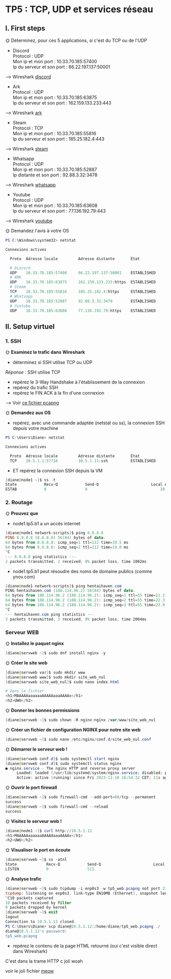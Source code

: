 # TP5 : TCP, UDP et services réseau

## I. First steps

🌞 Déterminez, pour ces 5 applications, si c'est du TCP ou de l'UDP

- Discord  
Protocol : UDP  
Mon ip et mon port : 10.33.70.185:57400  
Ip du serveur et son port : 66.22.197.137:50001

--> Wireshark [discord](tp5_service1.pcapng)

- Ark  
Protocol : UDP  
Mon ip et mon port : 10.33.70.185:63875  
Ip du serveur et son port : 162.159.133.233:443

--> Wireshark [ark](tp5_service2.pcapng)

- Steam  
Protocol : TCP  
Mon ip et mon port : 10.33.70.185:55816  
Ip du serveur et son port : 185.25.182.4:443

--> Wireshark [steam](tp5_service3.pcapng)

- Whatsapp  
Protocol : UDP  
Mon ip et mon port : 10.33.70.185:52887  
Ip distante et son port : 92.88.3.32:3478

--> Wireshark [whatsapp](tp5_service4.pcapng)

- Youtube  
Protocol : UDP  
Mon ip et mon port : 10.33.70.185:63608  
Ip du serveur et son port : 77.136.192.79:443

--> Wireshark [youtube](tp5_service5.pcapng)

🌞 Demandez l'avis à votre OS

```powershell
PS C:\Windows\system32> netstat

Connexions actives

  Proto  Adresse locale         Adresse distante       État

  # Discord
  UDP    10.33.70.185:57400     66.22.197.137:50001    ESTABLISHED
  # ARK
  UDP    10.33.70.185:63875     162.159.133.233:https  ESTABLISHED
  # Steam
  TCP    10.33.70.185:55816     185.25.182.4:https     ESTABLISHED
  # Whatsapp
  UDP    10.33.70.185:52887     92.88.3.32:3478        ESTABLISHED
  # Youtube
  UDP    10.33.70.185:63608     77.136.192.79:https    ESTABLISHED
```

## II. Setup virtuel

### 1. SSH

🌞 **Examinez le trafic dans Wireshark**

- déterminez si SSH utilise TCP ou UDP

*Réponse* : SSH utilise TCP

- repérez le 3-Way Handshake à l'établissement de la connexion
- repérez du trafic SSH
- repérez le FIN ACK à la fin d'une connexion

--> Voir [ce fichier pcapng](tp5_3_way.pcapng)

🌞 **Demandez aux OS**

- repérez, avec une commande adaptée (netstat ou ss), la connexion SSH depuis votre machine

```powershell
PS C:\Users\Diane> netstat

Connexions actives

  Proto  Adresse locale         Adresse distante       État
  TCP    10.5.1.1:57718         10.5.1.11:ssh          ESTABLISHED
```

- ET repérez la connexion SSH depuis la VM

```powershell
[diane@node1 ~]$ ss -t
State            Recv-Q            Send-Q                       Local Address:Port                         Peer Address:Port             Process
ESTAB            0                 0                                10.5.1.11:ssh                              10.5.1.1:58762
```

### 2. Routage

🌞 **Prouvez que**

- node1.tp5.b1 a un accès internet

```powershell
[diane@node1 network-scripts]$ ping 8.8.8.8
PING 8.8.8.8 (8.8.8.8) 56(84) bytes of data.
64 bytes from 8.8.8.8: icmp_seq=1 ttl=112 time=19.5 ms
64 bytes from 8.8.8.8: icmp_seq=2 ttl=112 time=19.0 ms
^C
--- 8.8.8.8 ping statistics ---
2 packets transmitted, 2 received, 0% packet loss, time 1002ms
```

- node1.tp5.b1 peut résoudre des noms de domaine publics (comme ynov.com)

```powershell
[diane@node1 network-scripts]$ ping hentaihaven.com
PING hentaihaven.com (188.114.96.2) 56(84) bytes of data.
64 bytes from 188.114.96.2 (188.114.96.2): icmp_seq=1 ttl=55 time=21.2 ms
64 bytes from 188.114.96.2 (188.114.96.2): icmp_seq=2 ttl=55 time=22.3 ms
64 bytes from 188.114.96.2 (188.114.96.2): icmp_seq=3 ttl=55 time=22.9 ms
^C
--- hentaihaven.com ping statistics ---
3 packets transmitted, 3 received, 0% packet loss, time 2004ms
```

### Serveur WEB

🌞 **Installez le paquet nginx**

```powershell
[diane@servweb ~]$ sudo dnf install nginx -y
```

🌞 **Créer le site web**

```powershell
[diane@servweb var]$ sudo mkdir www
[diane@servweb www]$ sudo mkdir site_web_nul
[diane@servweb site_web_nul]$ sudo nano index.html

# Dans le fichier
<h1>MAAAAAaaaaaaAAAAAaaaAAAAx</h1>
<h2>UWU</h2>
```

🌞 **Donner les bonnes permissions**

```powershell
[diane@servweb ~]$ sudo chown -R nginx:nginx /var/www/site_web_nul
```

🌞 **Créer un fichier de configuration NGINX pour notre site web**

```powershell
[diane@servweb ~]$ sudo nano /etc/nginx/conf.d/site_web_nul.conf
```

🌞 **Démarrer le serveur web !**

```powershell
[diane@servweb conf.d]$ sudo systemctl start nginx
[diane@servweb conf.d]$ sudo systemctl status nginx
● nginx.service - The nginx HTTP and reverse proxy server
     Loaded: loaded (/usr/lib/systemd/system/nginx.service; disabled; prese>
     Active: active (running) since Fri 2023-11-10 16:54:32 CET; 11s ago
```

🌞 **Ouvrir le port firewall**

```powershell
[diane@servweb ~]$ sudo firewall-cmd --add-port=80/tcp --permanent
success
[diane@servweb ~]$ sudo firewall-cmd --reload
success
```

🌞 **Visitez le serveur web !**

```powershell
[diane@node1 ~]$ curl http://10.5.1.12
<h1>MAAAAAaaaaaaAAAAAaaaAAAAx</h1>
<h2>UWU</h2>
```

🌞 **Visualiser le port en écoute**

```powershell
[diane@servweb ~]$ ss -atnl
State             Recv-Q            Send-Q                       Local Address:Port                         Peer Address:Port            Process
LISTEN            0                 511                                0.0.0.0:80                                0.0.0.0:*
```

🌞 **Analyse trafic**

```powershell
[diane@servweb ~]$ sudo tcpdump -i enp0s3 -w tp5_web.pcapng not port 22
tcpdump: listening on enp0s3, link-type EN10MB (Ethernet), snapshot length 262144 bytes
^C10 packets captured
10 packets received by filter
0 packets dropped by kernel
[diane@servweb ~]$ exit
logout
Connection to 10.5.1.12 closed.
PS C:\Users\Diane> scp diane@10.5.1.12:/home/diane/tp5_web.pcapng ./
diane@10.5.1.12's password:
tp5_web.pcapng                                                                      100% 1217     1.1MB/s   00:00
```

- repérez le contenu de la page HTML retourné (oui c'est visible direct dans Wireshark)

C'est dans la trame HTTP c joli woah

voir le joli fichier [meow](tp5_web.pcapng)
